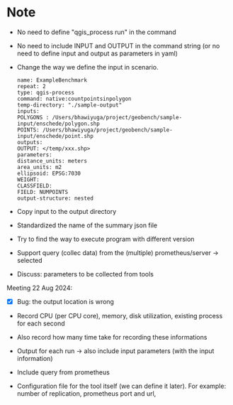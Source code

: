 # Note

- No need to define "qgis_process run" in the command
- No need to include INPUT and OUTPUT in the command string (or no need to define input and output as parameters in yaml)
- Change the way we define the input in scenario.

    ```
    name: ExampleBenchmark
    repeat: 2
    type: qgis-process
    command: native:countpointsinpolygon
    temp-directory: "./sample-output"
    inputs:
    POLYGONS : /Users/bhawiyuga/project/geobench/sample-input/enschede/polygon.shp
    POINTS: /Users/bhawiyuga/project/geobench/sample-input/enschede/point.shp
    outputs:
    OUTPUT: </temp/xxx.shp>
    parameters:
    distance_units: meters
    area_units: m2
    ellipsoid: EPSG:7030
    WEIGHT: 
    CLASSFIELD: 
    FIELD: NUMPOINTS 
    output-structure: nested
    ```

- Copy input to the output directory
- Standardized the name of the summary json file
- Try to find the way to execute program with different version
- Support query (collec data) from the (multiple) prometheus/server -> selected
- Discuss: parameters to be collected from tools 

Meeting 22 Aug 2024:
- [x] Bug: the output location is wrong
- Record CPU (per CPU core), memory, disk utilization, existing process for each second 
- Also record how many time take for recording these informations
- Output for each run -> also include input parameters (with the input information)

- Include query from prometheus 
- Configuration file for the tool itself (we can define it later). For example: number of replication, prometheus port and url, 
